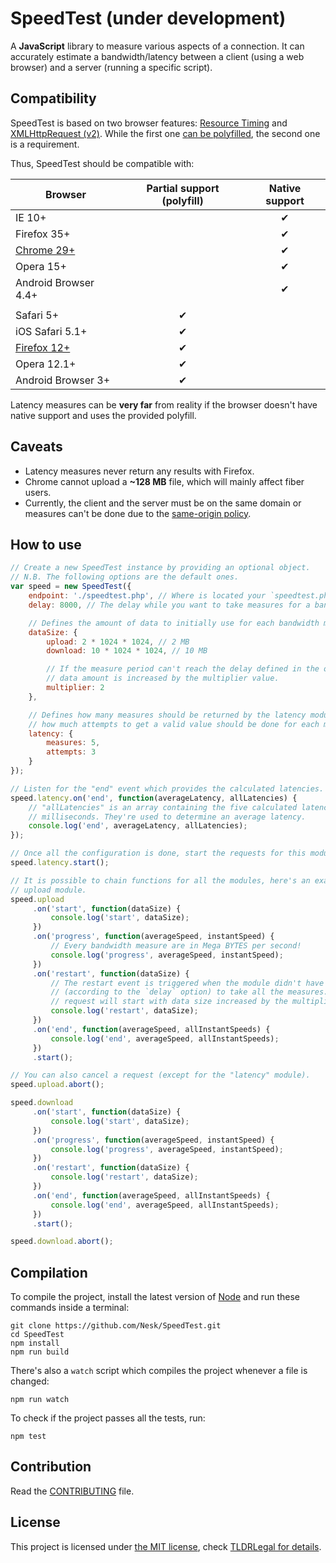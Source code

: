 # SpeedTest (under development)

A __JavaScript__ library to measure various aspects of a connection. It can accurately estimate a bandwidth/latency between a client (using a web browser) and a server (running a specific script).

## Compatibility

SpeedTest is based on two browser features: [Resource Timing](http://caniuse.com/#feat=resource-timing) and [XMLHttpRequest (v2)](http://caniuse.com/#feat=xhr2). While the first one [can be polyfilled](client/timing.js), the second one is a requirement.

Thus, SpeedTest should be compatible with:

| Browser              | Partial support (polyfill) | Native support |
| -------------------- | :-------------------:      | :------------: |
| IE 10+               |                            | ✔              |
| Firefox 35+          |                            | ✔              |
| [Chrome 29+][1]      |                            | ✔              |
| Opera 15+            |                            | ✔              |
| Android Browser 4.4+ |                            | ✔              |
|                      |                            |                |
| Safari 5+            | ✔                          |                |
| iOS Safari 5.1+      | ✔                          |                |
| [Firefox 12+][1]     | ✔                          |                |
| Opera 12.1+          | ✔                          |                |
| Android Browser 3+   | ✔                          |                |

Latency measures can be __very far__ from reality if the browser doesn't have native support and uses the provided polyfill.

## Caveats

* Latency measures never return any results with Firefox.
* Chrome cannot upload a __~128 MB__ file, which will mainly affect fiber users.
* Currently, the client and the server must be on the same domain or measures can't be done due to the [same-origin policy](http://en.wikipedia.org/wiki/Same-origin_policy).

## How to use

```js
// Create a new SpeedTest instance by providing an optional object.
// N.B. The following options are the default ones.
var speed = new SpeedTest({
    endpoint: './speedtest.php', // Where is located your `speedtest.php` file.
    delay: 8000, // The delay while you want to take measures for a bandwidth measure.

    // Defines the amount of data to initially use for each bandwidth module.
    dataSize: {
        upload: 2 * 1024 * 1024, // 2 MB
        download: 10 * 1024 * 1024, // 10 MB

        // If the measure period can't reach the delay defined in the options, the
        // data amount is increased by the multiplier value.
        multiplier: 2
    },

    // Defines how many measures should be returned by the latency module and
    // how much attempts to get a valid value should be done for each measure.
    latency: {
        measures: 5,
        attempts: 3
    }
});

// Listen for the "end" event which provides the calculated latencies.
speed.latency.on('end', function(averageLatency, allLatencies) {
    // "allLatencies" is an array containing the five calculated latencies in
    // milliseconds. They're used to determine an average latency.
    console.log('end', averageLatency, allLatencies);
});

// Once all the configuration is done, start the requests for this module.
speed.latency.start();

// It is possible to chain functions for all the modules, here's an example with the
// upload module.
speed.upload
     .on('start', function(dataSize) {
         console.log('start', dataSize);
     })
     .on('progress', function(averageSpeed, instantSpeed) {
         // Every bandwidth measure are in Mega BYTES per second!
         console.log('progress', averageSpeed, instantSpeed);
     })
     .on('restart', function(dataSize) {
         // The restart event is triggered when the module didn't have time
         // (according to the `delay` option) to take all the measures. A new
         // request will start with data size increased by the multiplier value.
         console.log('restart', dataSize);
     })
     .on('end', function(averageSpeed, allInstantSpeeds) {
         console.log('end', averageSpeed, allInstantSpeeds);
     })
     .start();

// You can also cancel a request (except for the "latency" module).
speed.upload.abort();

speed.download
     .on('start', function(dataSize) {
         console.log('start', dataSize);
     })
     .on('progress', function(averageSpeed, instantSpeed) {
         console.log('progress', averageSpeed, instantSpeed);
     })
     .on('restart', function(dataSize) {
         console.log('restart', dataSize);
     })
     .on('end', function(averageSpeed, allInstantSpeeds) {
         console.log('end', averageSpeed, allInstantSpeeds);
     })
     .start();

speed.download.abort();
```

## Compilation

To compile the project, install the latest version of [Node](http://nodejs.org/) and run these commands inside a terminal:

```shell
git clone https://github.com/Nesk/SpeedTest.git
cd SpeedTest
npm install
npm run build
```

There's also a `watch` script which compiles the project whenever a file is changed:

```shell
npm run watch
```

To check if the project passes all the tests, run:

```shell
npm test
```

## Contribution

Read the [CONTRIBUTING](CONTRIBUTING.md) file.

## License

This project is licensed under [the MIT license](LICENSE), check [TLDRLegal for details](https://tldrlegal.com/license/mit-license).

[1]: https://github.com/Fyrd/caniuse/blob/master/features-json/xhr2.json#L22
